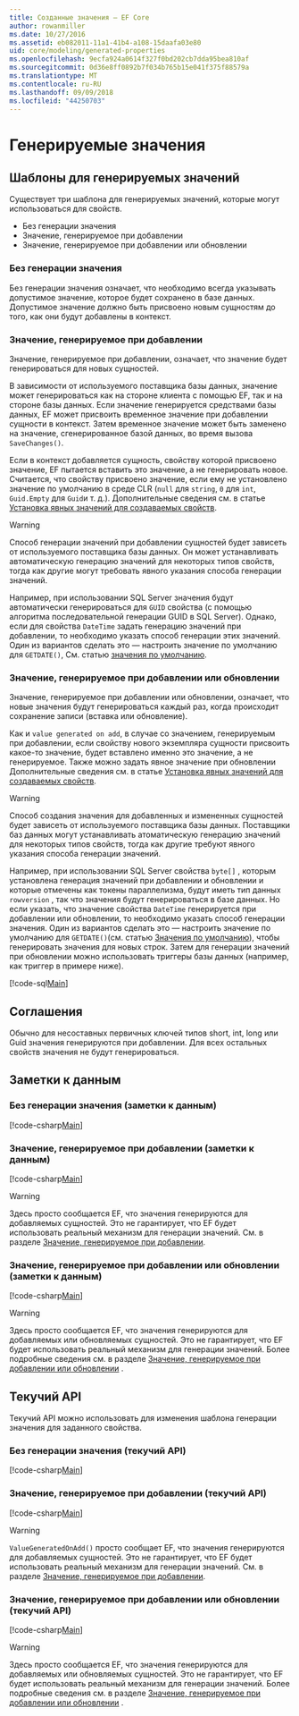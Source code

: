 ```yaml
---
title: Созданные значения — EF Core
author: rowanmiller
ms.date: 10/27/2016
ms.assetid: eb082011-11a1-41b4-a108-15daafa03e80
uid: core/modeling/generated-properties
ms.openlocfilehash: 9ecfa924a0614f327f0bd202cb7dda95bea810af
ms.sourcegitcommit: 0d36e8ff0892b7f034b765b15e041f375f88579a
ms.translationtype: MT
ms.contentlocale: ru-RU
ms.lasthandoff: 09/09/2018
ms.locfileid: "44250703"
---
```

# <a name="generated-values"></a>Генерируемые значения

## <a name="value-generation-patterns"></a>Шаблоны для генерируемых значений

Существует три шаблона для генерируемых значений, которые могут использоваться для свойств.
* Без генерации значения
* Значение, генерируемое при добавлении
* Значение, генерируемое при добавлении или обновлении

### <a name="no-value-generation"></a>Без генерации значения

Без генерации значения означает, что необходимо всегда указывать допустимое значение, которое будет сохранено в базе данных. Допустимое значение должно быть присвоено новым сущностям до того, как они будут добавлены в контекст.

### <a name="value-generated-on-add"></a>Значение, генерируемое при добавлении

Значение, генерируемое при добавлении, означает, что значение будет генерироваться для новых сущностей.

В зависимости от используемого поставщика базы данных, значение может генерироваться как на стороне клиента с помощью EF, так и на стороне базы данных. Если значение генерируется средствами базы данных, EF может присвоить временное значение при добавлении сущности в контекст. Затем временное значение может быть заменено на значение, сгенерированное базой данных, во время вызова `SaveChanges()`.

Если в контекст добавляется сущность, свойству которой присвоено значение, EF пытается вставить это значение, а не генерировать новое. Считается, что свойству присвоено значение, если ему не установлено значение по умолчанию в среде CLR (`null` для `string`, `0` для `int`, `Guid.Empty` для `Guid`и т. д.). Дополнительные сведения см. в статье [Установка явных значений для создаваемых свойств](../saving/explicit-values-generated-properties.md).

> [!WARNING]  
> Способ генерации значений при добавлении сущностей будет зависеть от используемого поставщика базы данных. Он может устанавливать автоматическую генерацию значений для некоторых типов свойств, тогда как другие могут требовать явного указания способа генерации значений.
>
> Например, при использовании SQL Server значения будут автоматически генерироваться для `GUID` свойства (с помощью алгоритма последовательной генерации GUID в SQL Server). Однако, если для свойства `DateTime` задать генерацию значений при добавлении, то необходимо указать способ генерации этих значений. Один из вариантов сделать это — настроить значение по умолчанию для `GETDATE()`, См. статью [значения по умолчанию](relational/default-values.md).

### <a name="value-generated-on-add-or-update"></a>Значение, генерируемое при добавлении или обновлении

Значение, генерируемое при добавлении или обновлении, означает, что новые значения будут генерироваться каждый раз, когда происходит сохранение записи (вставка или обновление).

Как и `value generated on add`, в случае со значением, генерируемым при добавлении, если свойству нового экземпляра сущности присвоить какое-то значение, будет вставлено именно это значение, а не генерируемое. Также можно задать явное значение при обновлении Дополнительные сведения см. в статье [Установка явных значений для создаваемых свойств](../saving/explicit-values-generated-properties.md).

> [!WARNING]
> Способ создания значения для добавленных и измененных сущностей будет зависеть от используемого поставщика базы данных. Поставщики баз данных могут устанавливать атоматическую генерацию значений для некоторых типов свойств, тогда как другие требуют явного указания способа генерации значений.
> 
> Например, при использовании SQL Server свойства `byte[]` , которым установлена генерация значений при добавлении и обновлении и которые отмечены как токены параллелизма, будут иметь тип данных `rowversion` , так что значения будут генерироваться в базе данных. Но если указать, что значение свойства `DateTime` генерируется при добавлении или обновлении, то необходимо указать способ генерации значения. Один из вариантов сделать это — настроить значение по умолчанию для `GETDATE()`(см. статью [Значения по умолчанию](relational/default-values.md)), чтобы генерировать значения для новых строк. Затем для генерации значений при обновлении можно использовать триггеры базы данных (например, как триггер в примере ниже).
> 
> [!code-sql[Main](../../../samples/core/Modeling/FluentAPI/Samples/ValueGeneratedOnAddOrUpdate.sql)]

## <a name="conventions"></a>Соглашения

Обычно для несоставных первичных ключей типов short, int, long или Guid значения генерируются при добавлении. Для всех остальных свойств значения не будут генерироваться.

## <a name="data-annotations"></a>Заметки к данным

### <a name="no-value-generation-data-annotations"></a>Без генерации значения (заметки к данным)

[!code-csharp[Main](../../../samples/core/Modeling/DataAnnotations/Samples/ValueGeneratedNever.cs#Sample)]

### <a name="value-generated-on-add-data-annotations"></a>Значение, генерируемое при добавлении (заметки к данным)

[!code-csharp[Main](../../../samples/core/Modeling/DataAnnotations/Samples/ValueGeneratedOnAdd.cs#Sample)]

> [!WARNING]  
> Здесь просто сообщается EF, что значения генерируются для добавляемых сущностей. Это не гарантирует, что EF будет использовать реальный механизм для генерации значений. См. в разделе [Значение, генерируемое при добавлении](#value-generated-on-add).

### <a name="value-generated-on-add-or-update-data-annotations"></a>Значение, генерируемое при добавлении или обновлении (заметки к данным)

[!code-csharp[Main](../../../samples/core/Modeling/DataAnnotations/Samples/ValueGeneratedOnAddOrUpdate.cs#Sample)]

> [!WARNING]  
> Здесь просто сообщается EF, что значения генерируются для добавляемых или обновляемых сущностей. Это не гарантирует, что EF будет использовать реальный механизм для генерации значений. Более подробные сведения см. в разделе [Значение, генерируемое при добавлении или обновлении](#value-generated-on-add-or-update) .

## <a name="fluent-api"></a>Текучий API

Текучий API можно использовать для изменения шаблона генерации значения для заданного свойства.

### <a name="no-value-generation-fluent-api"></a>Без генерации значения (текучий API)

[!code-csharp[Main](../../../samples/core/Modeling/FluentAPI/Samples/ValueGeneratedNever.cs#Sample)]

### <a name="value-generated-on-add-fluent-api"></a>Значение, генерируемое при добавлении (текучий API)

[!code-csharp[Main](../../../samples/core/Modeling/FluentAPI/Samples/ValueGeneratedOnAdd.cs#Sample)]

> [!WARNING]  
> `ValueGeneratedOnAdd()` просто сообщает EF, что значения генерируются для добавляемых сущностей. Это не гарантирует, что EF будет использовать реальный механизм для генерации значений.  См. в разделе [Значение, генерируемое при добавлении](#value-generated-on-add).

### <a name="value-generated-on-add-or-update-fluent-api"></a>Значение, генерируемое при добавлении или обновлении (текучий API)

[!code-csharp[Main](../../../samples/core/Modeling/FluentAPI/Samples/ValueGeneratedOnAddOrUpdate.cs#Sample)]

> [!WARNING]  
> Здесь просто сообщается EF, что значения генерируются для добавляемых или обновляемых сущностей. Это не гарантирует, что EF будет использовать реальный механизм для генерации значений. Более подробные сведения см. в разделе [Значение, генерируемое при добавлении или обновлении](#value-generated-on-add-or-update) .

